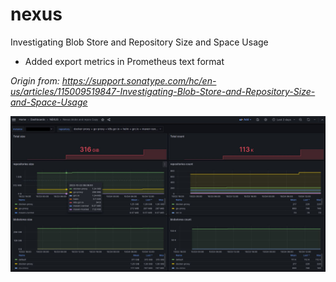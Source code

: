 # nexus

Investigating Blob Store and Repository Size and Space Usage
- Added export metrics in Prometheus text format

*Origin from: https://support.sonatype.com/hc/en-us/articles/115009519847-Investigating-Blob-Store-and-Repository-Size-and-Space-Usage*

![](https://github.com/Eugene107/nexus/blob/master/dashboard.jpg) 
